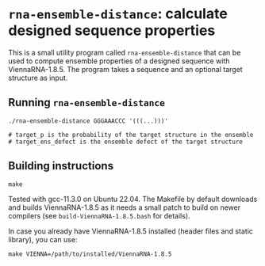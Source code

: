 # `rna-ensemble-distance`: calculate designed sequence properties

This is a small utility program called `rna-ensemble-distance` that
can be used to compute ensemble properties of a designed sequence with
ViennaRNA-1.8.5.  The program takes a sequence and an optional target
structure as input.

## Running `rna-ensemble-distance`

```
./rna-ensemble-distance GGGAAACCC '(((...)))'

# target_p is the probability of the target structure in the ensemble
# target_ens_defect is the ensemble defect of the target structure
```

## Building instructions

```
make
```

Tested with gcc-11.3.0 on Ubuntu 22.04. The Makefile by default
downloads and builds ViennaRNA-1.8.5 as it needs a small patch to
build on newer compilers (see `build-ViennaRNA-1.8.5.bash` for
details).

In case you already have ViennaRNA-1.8.5 installed (header files and
static library), you can use:

```
make VIENNA=/path/to/installed/ViennaRNA-1.8.5
```
